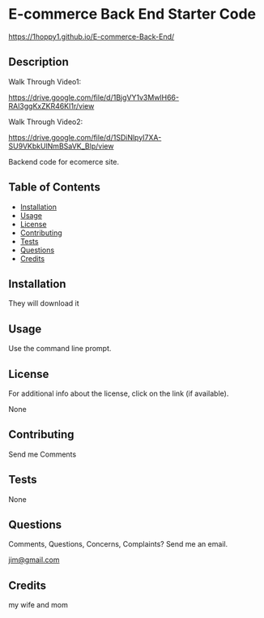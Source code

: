 # E-commerce Back End Starter Code

https://1hoppy1.github.io/E-commerce-Back-End/

## Description 

Walk Through Video1:

https://drive.google.com/file/d/1BjgVY1v3MwlH66-RAl3ggKxZKR46KI1r/view

Walk Through Video2:

https://drive.google.com/file/d/1SDiNlpyI7XA-SU9VKbkUlNmBSaVK_Blp/view


Backend code for ecomerce site.

## Table of Contents

* [Installation](#installation)
* [Usage](#usage)
* [License](#license)
* [Contributing](#contributing)
* [Tests](#tests)
* [Questions](#questions)
* [Credits](#credits)

## Installation

They will download it


## Usage 

Use the command line prompt.


## License

For additional info about the license, click on the link (if available).

None

## Contributing

Send me Comments

## Tests

None

## Questions

Comments, Questions, Concerns, Complaints? Send me an email.

jim@gmail.com

## Credits

my wife and mom